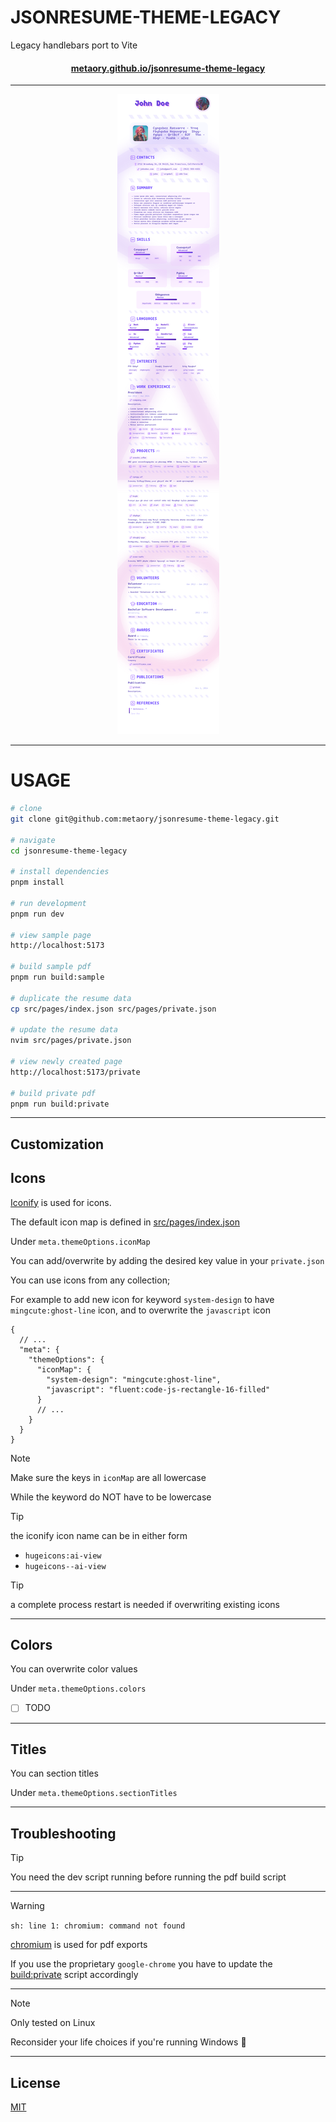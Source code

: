 JSONRESUME-THEME-LEGACY
=======================

Legacy handlebars port to Vite

<div align="center">
  <h4>
    <a href="https://metaory.github.io/jsonresume-theme-legacy">
      metaory.github.io/jsonresume-theme-legacy
    </a>
  </h4>
</div>

---

<div align="center">
  <img src="https://raw.githubusercontent.com/metaory/jsonresume-theme-legacy/master/screenshot.png">
</div>

---

USAGE
=====

```sh
# clone
git clone git@github.com:metaory/jsonresume-theme-legacy.git

# navigate
cd jsonresume-theme-legacy

# install dependencies
pnpm install

# run development
pnpm run dev

# view sample page
http://localhost:5173

# build sample pdf
pnpm run build:sample

# duplicate the resume data
cp src/pages/index.json src/pages/private.json

# update the resume data
nvim src/pages/private.json

# view newly created page
http://localhost:5173/private

# build private pdf
pnpm run build:private
```

---

Customization
-------------

Icons
-----

[Iconify](https://icon-sets.iconify.design) is used for icons.

The default icon map is defined in [src/pages/index.json](https://github.com/metaory/jsonresume-theme-legacy/blob/master/src/pages/index.json)

Under `meta.themeOptions.iconMap`

You can add/overwrite by adding the desired key value in your `private.json`

You can use icons from any collection;

For example to add new icon for keyword `system-design` to have `mingcute:ghost-line` icon, and to
overwrite the `javascript` icon

```jsonc
{
  // ...
  "meta": {
    "themeOptions": {
      "iconMap": {
        "system-design": "mingcute:ghost-line",
        "javascript": "fluent:code-js-rectangle-16-filled"
      }
      // ...
    }
  }
}
```

> [!Note]
> Make sure the keys in `iconMap` are all lowercase
>
> While the keyword do NOT have to be lowercase

> [!Tip]
> the iconify icon name can be in either form
>
> - `hugeicons:ai-view`
> - `hugeicons--ai-view`

> [!Tip]
> a complete process restart is needed if overwriting existing icons

---

Colors
------

You can overwrite color values

Under `meta.themeOptions.colors`

- [ ] TODO

---

Titles
------

You can section titles

Under `meta.themeOptions.sectionTitles`

---

Troubleshooting
---------------

> [!Tip]
> You need the dev script running before running the pdf build script

---

> [!Warning]
> `sh: line 1: chromium: command not found`
>
> [chromium](https://chromium.org) is used for pdf exports
>
> If you use the proprietary `google-chrome`
> you have to update the [build:private](https://github.com/metaory/jsonresume-theme-legacy/blob/master/package.json) script accordingly

---

> [!Note]
> Only tested on Linux
>
> Reconsider your life choices if you're running Windows 💩

---

License
-------
[MIT](LICENSE)
